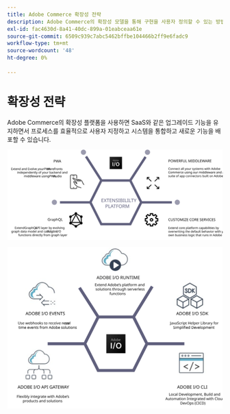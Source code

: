 ```yaml
---
title: Adobe Commerce 확장성 전략
description: Adobe Commerce의 확장성 모델을 통해 구현을 사용자 정의할 수 있는 방법을 알아봅니다.
exl-id: fac4630d-8a41-40dc-899a-01eabceaa61e
source-git-commit: 6509c939c7abc5462bffbe104466b2ff9e6fadc9
workflow-type: tm+mt
source-wordcount: '48'
ht-degree: 0%

---
```


# 확장성 전략

Adobe Commerce의 확장성 플랫폼을 사용하면 SaaS와 같은 업그레이드 기능을 유지하면서 프로세스를 효율적으로 사용자 지정하고 시스템을 통합하고 새로운 기능을 배포할 수 있습니다.

![Adobe Commerce 확장성 전략 다이어그램](../../assets/playbooks/extensibility-strategy-1.svg)

![Adobe Commerce 확장성 전략 다이어그램](../../assets/playbooks/extensibility-strategy-2.svg)
